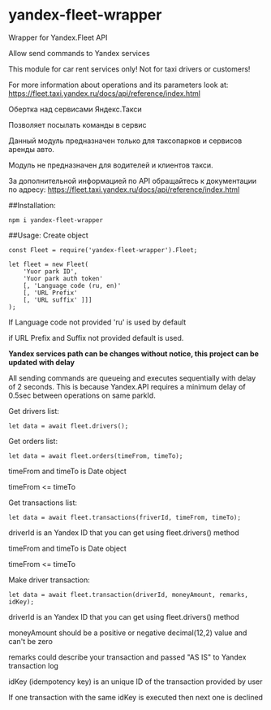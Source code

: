 # yandex-fleet-wrapper
Wrapper for Yandex.Fleet API

Allow send commands to Yandex services

This module for car rent services only! Not for taxi drivers or customers!

For more information about operations and its parameters look at:
    https://fleet.taxi.yandex.ru/docs/api/reference/index.html


Обертка над сервисами Яндекс.Такси

Позволяет посылать команды в сервис

Данный модуль предназначен только для таксопарков и сервисов аренды авто.

Модуль не предназначен для водителей и клиентов такси.

За дополнительной информацией по API обращайтесь к документации по адресу:
    https://fleet.taxi.yandex.ru/docs/api/reference/index.html

##Installation:
```
npm i yandex-fleet-wrapper
```

##Usage:
Create object
```
const Fleet = require('yandex-fleet-wrapper').Fleet;

let fleet = new Fleet(
    'Yuor park ID', 
    'Yuor park auth token'
    [, 'Language code (ru, en)' 
    [, 'URL Prefix' 
    [, 'URL suffix' ]]]
);
```
If Language code not provided 'ru' is used by default

if URL Prefix and Suffix not provided default is used.

__Yandex services path can be changes without notice, this project can be updated with delay__

All sending commands are queueing and executes sequentially with delay of 2 seconds. This is because Yandex.API requires a minimum delay of 0.5sec between operations on same parkId.

Get drivers list:
```
let data = await fleet.drivers();
```

Get orders list:
```
let data = await fleet.orders(timeFrom, timeTo);
```
timeFrom and timeTo is Date object

timeFrom <= timeTo

Get transactions list:
```
let data = await fleet.transactions(friverId, timeFrom, timeTo);
```
driverId is an Yandex ID that you can get using fleet.drivers() method

timeFrom and timeTo is Date object

timeFrom <= timeTo

Make driver transaction:
```
let data = await fleet.transaction(driverId, moneyAmount, remarks, idKey);
```
driverId is an Yandex ID that you can get using fleet.drivers() method

moneyAmount should be a positive or negative decimal(12,2) value and can't be zero

remarks could describe your transaction and passed "AS IS" to Yandex transaction log

idKey (idempotency key) is an unique ID of the transaction provided by user

If one transaction with the same idKey is executed then next one is declined
